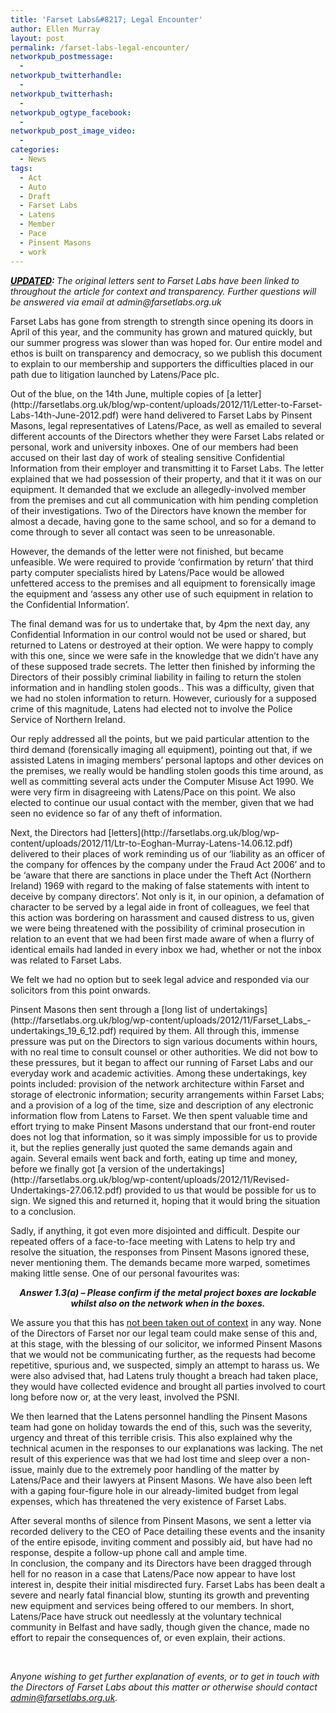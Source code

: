 ```yaml
---
title: 'Farset Labs&#8217; Legal Encounter'
author: Ellen Murray
layout: post
permalink: /farset-labs-legal-encounter/
networkpub_postmessage:
  - 
networkpub_twitterhandle:
  - 
networkpub_twitterhash:
  - 
networkpub_ogtype_facebook:
  - 
networkpub_post_image_video:
  - 
categories:
  - News
tags:
  - Act
  - Auto
  - Draft
  - Farset Labs
  - Latens
  - Member
  - Pace
  - Pinsent Masons
  - work
---
```

<p dir="ltr">
  <em><strong><span style="text-decoration: underline; color: #000000;">UPDATED</span>: </strong></em><em>The original letters sent to Farset Labs have been linked to throughout the article for context and transparency. Further questions will be answered via email at admin@farsetlabs.org.uk</em>
</p>

<p dir="ltr">
  Farset Labs has gone from strength to strength since opening its doors in April of this year, and the community has grown and matured quickly, but our summer progress was slower than was hoped for. Our entire model and ethos is built on transparency and democracy, so we publish this document to explain to our membership and supporters the difficulties placed in our path due to litigation launched by Latens/Pace plc.
</p>

<p dir="ltr">
  Out of the blue, on the 14th June, multiple copies of [a letter](http://farsetlabs.org.uk/blog/wp-content/uploads/2012/11/Letter-to-Farset-Labs-14th-June-2012.pdf) were hand delivered to Farset Labs by Pinsent Masons, legal representatives of Latens/Pace, as well as emailed to several different accounts of the Directors whether they were Farset Labs related or personal, work and university inboxes. One of our members had been accused on their last day of work of stealing sensitive Confidential Information from their employer and transmitting it to Farset Labs. The letter explained that we had possession of their property, and that it it was on our equipment. It demanded that we exclude an allegedly-involved member from the premises and cut all communication with him pending completion of their investigations. Two of the Directors have known the member for almost a decade, having gone to the same school, and so for a demand to come through to sever all contact was seen to be unreasonable.<!--more-->
</p>

<p dir="ltr">
  However, the demands of the letter were not finished, but became unfeasible. We were required to provide ‘confirmation by return’ that third party computer specialists hired by Latens/Pace would be allowed unfettered access to the premises and all equipment to forensically image the equipment and ‘assess any other use of such equipment in relation to the Confidential Information’.
</p>

<p dir="ltr">
  The final demand was for us to undertake that, by 4pm the next day, any Confidential Information in our control would not be used or shared, but returned to Latens or destroyed at their option. We were happy to comply with this one, since we were safe in the knowledge that we didn’t have any of these supposed trade secrets. The letter then finished by informing the Directors of their possibly criminal liability in failing to return the stolen information and in handling stolen goods.. This was a difficulty, given that we had no stolen information to return. However, curiously for a supposed crime of this magnitude, Latens had elected not to involve the Police Service of Northern Ireland.
</p>

<p dir="ltr">
  Our reply addressed all the points, but we paid particular attention to the third demand (forensically imaging all equipment), pointing out that, if we assisted Latens in imaging members’ personal laptops and other devices on the premises, we really would be handling stolen goods this time around, as well as committing several acts under the Computer Misuse Act 1990. We were very firm in disagreeing with Latens/Pace on this point. We also elected to continue our usual contact with the member, given that we had seen no evidence so far of any theft of information.
</p>

<p dir="ltr">
  Next, the Directors had [letters](http://farsetlabs.org.uk/blog/wp-content/uploads/2012/11/Ltr-to-Eoghan-Murray-Latens-14.06.12.pdf) delivered to their places of work reminding us of our ‘liability as an officer of the company for offences by the company under the Fraud Act 2006’ and to be ‘aware that there are sanctions in place under the Theft Act (Northern Ireland) 1969 with regard to the making of false statements with intent to deceive by company directors’. Not only is it, in our opinion, a defamation of character to be served by a legal aide in front of colleagues, we feel that this action was bordering on harassment and caused distress to us, given we were being threatened with the possibility of criminal prosecution in relation to an event that we had been first made aware of when a flurry of identical emails had landed in every inbox we had, whether or not the inbox was related to Farset Labs.
</p>

<p dir="ltr">
  We felt we had no option but to seek legal advice and responded via our solicitors from this point onwards.
</p>

<p dir="ltr">
  Pinsent Masons then sent through a [long list of undertakings](http://farsetlabs.org.uk/blog/wp-content/uploads/2012/11/Farset_Labs_-undertakings_19_6_12.pdf) required by them. All through this, immense pressure was put on the Directors to sign various documents within hours, with no real time to consult counsel or other authorities. We did not bow to these pressures, but it began to affect our running of Farset Labs and our everyday work and academic activities. Among these undertakings, key points included: provision of the network architecture within Farset and storage of electronic information; security arrangements within Farset Labs; and a provision of a log of the time, size and description of any electronic information flow from Latens to Farset. We then spent valuable time and effort trying to make Pinsent Masons understand that our front-end router does not log that information, so it was simply impossible for us to provide it, but the replies generally just quoted the same demands again and again. Several emails went back and forth, eating up time and money, before we finally got [a version of the undertakings](http://farsetlabs.org.uk/blog/wp-content/uploads/2012/11/Revised-Undertakings-27.06.12.pdf) provided to us that would be possible for us to sign. We signed this and returned it, hoping that it would bring the situation to a conclusion.
</p>

<p dir="ltr">
  Sadly, if anything, it got even more disjointed and difficult. Despite our repeated offers of a face-to-face meeting with Latens to help try and resolve the situation, the responses from Pinsent Masons ignored these, never mentioning them. The demands became more warped, sometimes making little sense. One of our personal favourites was:
</p>

<p style="text-align: center;" dir="ltr">
  <strong><em>Answer 1.3(a) – Please confirm if the metal project boxes are lockable whilst also on the network when in the boxes.</em></strong>
</p>

We assure you that this has [not been taken out of context](http://farsetlabs.org.uk/blog/wp-content/uploads/2012/11/Ltr-to-Adam-Curry-Mills-Selig-enc-revised-undertakings-16.07.12.pdf) in any way. None of the Directors of Farset nor our legal team could make sense of this and, at this stage, with the blessing of our solicitor, we informed Pinsent Masons that we would not be communicating further, as the requests had become repetitive, spurious and, we suspected, simply an attempt to harass us. We were also advised that, had Latens truly thought a breach had taken place, they would have collected evidence and brought all parties involved to court long before now or, at the very least, involved the PSNI.

<p dir="ltr">
  We then learned that the Latens personnel handling the Pinsent Masons team had gone on holiday towards the end of this, such was the severity, urgency and threat of this terrible crisis. This also explained why the technical acumen in the responses to our explanations was lacking. The net result of this experience was that we had lost time and sleep over a non-issue, mainly due to the extremely poor handling of the matter by Latens/Pace and their lawyers at Pinsent Masons. We have also been left with a gaping four-figure hole in our already-limited budget from legal expenses, which has threatened the very existence of Farset Labs.
</p>

After several months of silence from Pinsent Masons, we sent a letter via recorded delivery to the CEO of Pace detailing these events and the insanity of the entire episode, inviting comment and possibly aid, but have had no response, despite a follow-up phone call and ample time.  
In conclusion, the company and its Directors have been dragged through hell for no reason in a case that Latens/Pace now appear to have lost interest in, despite their initial misdirected fury. Farset Labs has been dealt a severe and nearly fatal financial blow, stunting its growth and preventing new equipment and services being offered to our members. In short, Latens/Pace have struck out needlessly at the voluntary technical community in Belfast and have sadly, though given the chance, made no effort to repair the consequences of, or even explain, their actions.  
<strong id="internal-source-marker_0.34153042919933796"></strong>

&nbsp;

*Anyone wishing to get further explanation of events, or to get in touch with the Directors of Farset Labs about this matter or otherwise should contact admin@farsetlabs.org.uk.*
